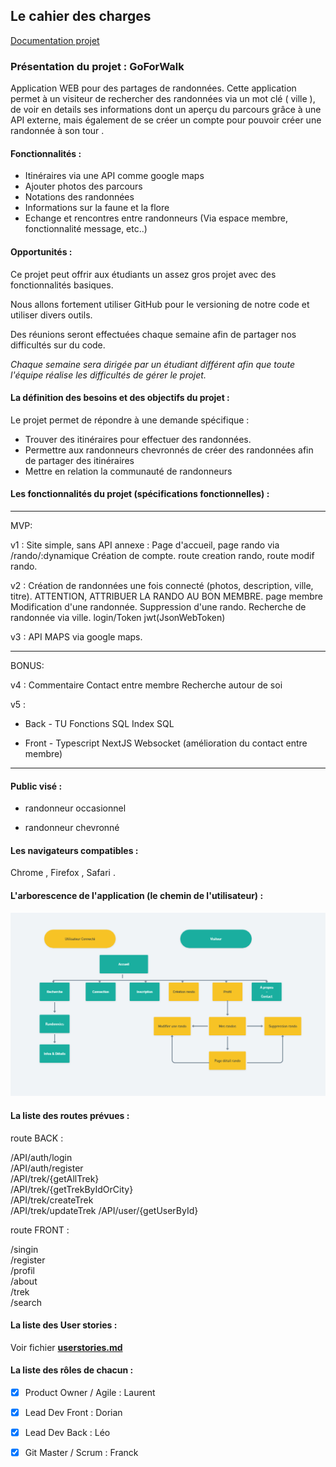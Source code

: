 ## Le cahier des charges


[Documentation projet](https://drive.google.com/drive/u/0/folders/1BGg96K2KEdEaY-ejXD6isEuPe546zlF_)


### Présentation du projet : GoForWalk

Application WEB pour des partages de randonnées. Cette application permet à un visiteur de rechercher des randonnées via un mot clé ( ville ), de voir en details ses informations dont un aperçu du parcours grâce à une API externe,
mais également de se créer un compte pour pouvoir créer une randonnée à son tour .

#### Fonctionnalités  :
 - Itinéraires via une API comme google maps
 - Ajouter photos des parcours
 - Notations des randonnées
 - Informations sur la faune et la flore
 - Echange et rencontres entre randonneurs (Via espace membre, fonctionnalité message, etc..)

#### Opportunités :

Ce projet peut offrir aux étudiants un assez gros projet avec des fonctionnalités basiques.

Nous allons fortement utiliser GitHub pour le versioning de notre code et utiliser divers outils.

Des réunions seront effectuées chaque semaine afin de partager nos difficultés sur du code.

*Chaque semaine sera dirigée par un étudiant différent afin que toute l'équipe réalise les difficultés de gérer le projet.*



####  La définition des besoins et des objectifs du projet :

Le projet permet de répondre à une demande spécifique : 
- Trouver des itinéraires pour effectuer des randonnées.
- Permettre aux randonneurs chevronnés de créer des randonnées afin de partager des itinéraires
- Mettre en relation la communauté de randonneurs

#### Les fonctionnalités du projet (spécifications fonctionnelles) :
---
MVP:

v1 : 
Site simple, sans API annexe :
Page d'accueil, page rando via /rando/:dynamique
Création de compte.
route creation rando, route modif rando.

v2 :
Création de randonnées une fois connecté (photos, description, ville, titre). ATTENTION, ATTRIBUER LA RANDO AU BON MEMBRE.
page membre
Modification d'une randonnée. 
Suppression d'une rando.
Recherche de randonnée via ville.
login/Token jwt(JsonWebToken)

v3 :
API MAPS via google maps.

---

BONUS: 

v4 :
Commentaire
Contact entre membre
Recherche autour de soi

v5 : 
- Back - 
TU 
Fonctions SQL
Index SQL

- Front -
Typescript
NextJS
Websocket (amélioration du contact entre membre)


  
  
 
---
#### Public visé : 
- randonneur occasionnel
       
- randonneur chevronné 
        
  
  



#### Les navigateurs compatibles :

  Chrome , Firefox , Safari .



####  L'arborescence de l'application (le chemin de l'utilisateur) :

![alt text](./conception/Orga.png)

#### La liste des routes prévues :

route BACK :  
  
/API/auth/login  
/API/auth/register  
/API/trek/{getAllTrek}  
/API/trek/{getTrekByIdOrCity}  
/API/trek/createTrek  
/API/trek/updateTrek 
/API/user/{getUserById}  


route FRONT :  

/singin  
/register  
/profil  
/about  
/trek  
/search  
 
####  La liste des User stories : 

Voir fichier **[userstories.md](./conception/userstories.md)**


#### La liste des rôles de chacun :

 - [x] Product Owner / Agile : Laurent
 - [x] Lead Dev Front : Dorian
 - [x] Lead Dev Back : Léo
 - [x] Git Master / Scrum : Franck
    
